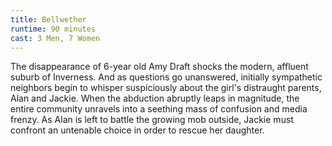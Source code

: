 ```yaml
---
title: Bellwether
runtime: 90 minutes
cast: 3 Men, 7 Women
---
```

The disappearance of 6-year old Amy Draft shocks the modern, affluent suburb of Inverness. And as questions go unanswered, initially sympathetic neighbors begin to whisper suspiciously about the girl's distraught parents, Alan and Jackie. When the abduction abruptly leaps in magnitude, the entire community unravels into a seething mass of confusion and media frenzy. As Alan is left to battle the growing mob outside, Jackie must confront an untenable choice in order to rescue her daughter.
